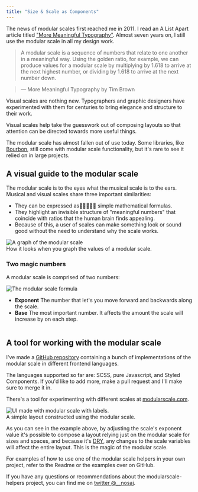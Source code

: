 ```yaml
---
title: "Size & Scale as Components"
---
```


The news of modular scales first reached me in 2011. I read an A List Apart article titled ["More Meaningful Typography"](http://alistapart.com/article/more-meaningful-typography). Almost seven years on, I still use the modular scale in all my design work.

> A modular scale is a sequence of numbers that relate to one another in a meaningful way. Using the golden ratio, for example, we can produce values for a modular scale by multiplying by 1.618 to arrive at the next highest number, or dividing by 1.618 to arrive at the next number down.

> — More Meaningful Typography by Tim Brown
 

Visual scales are nothing new. Typographers and graphic designers have experimented with them for centuries to bring elegance and structure to their work.

Visual scales help take the guesswork out of composing layouts so that attention can be directed towards more useful things.

The modular scale has almost fallen out of use today. Some libraries, like [Bourbon](https://www.bourbon.io/docs/latest/#modular-scale), still come with modular scale functionality, but it's rare to see it relied on in large projects.

## A visual guide to the modular scale
The modular scale is to the eyes what the musical scale is to the ears. Musical and visual scales share three important similarities:

- They can be expressed as simple mathematical formulas. 
- They highlight an invisible structure of "meaningful numbers" that coincide with ratios that the human brain finds appealing.
- Because of this, a user of scales can make something look or sound good without the need to understand why the scale works.

<div class="image">
  <img src="http://a.nosaj.io/modularscale/ms-chart-labelled.jpg" alt="A graph of the modular scale" />
  <div class="caption">How it looks when you graph the values of a modular scale.</div>
</div>

### Two magic numbers
A modular scale is comprised of two numbers:

<div class="image">
  <img src="http://a.nosaj.io/modularscale/ms-formula.png" alt="The modular scale formula" />
</div>

- **Exponent** The number that let's you move forward and backwards along the scale.
- **Base** The most important number. It affects the amount the scale will increase by on each step.

<div class="image">
  <img src="http://a.nosaj.io/modularscale/ms-formula-examples.png" alt="" />
</div>


## A tool for working with the modular scale
I've made a [GitHub repository](https://github.com/nosajio/modularscale) containing a bunch of implementations of the modular scale in different frontend languages.

The languages supported so far are: SCSS, pure Javascript, and Styled Components. If you'd like to add more, make a pull request and I'll make sure to merge it in.

There's a tool for experimenting with different scales at [modularscale.com](http://www.modularscale.com).

<div class="image">
  <img src="http://a.nosaj.io/modularscale/ms-ui-labelled.jpg" alt="UI made with modular scale with labels." />
  <div class="caption">A simple layout constructed using the modular scale.</div>
</div>

As you can see in the example above, by adjusting the scale's exponent value it's possible to compose a layout relying just on the modular scale for sizes and spaces, and because it's [DRY](https://www.codementor.io/joshuaaroke/dry-code-vs-wet-code-89xjwv11w), any changes to the scale variables will affect the entire layout. This is the magic of the modular scale.

For examples of how to use one of the modular scale helpers in your own project, refer to the Readme or the examples over on GitHub.

If you have any questions or recommendations about the modularscale-helpers project, you can find me on [twitter @__nosaj](https://twitter.com/__nosaj).
